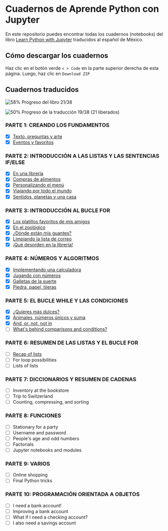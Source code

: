 # Cuadernos de Aprende Python con Jupyter

En este repositorio puedes encontrar todas los cuadernos (notebooks) del libro [Learn Python with Jupyter](https://learnpythonwithjupyter.com) traducidos al español de México. 

## Cómo descargar los cuadernos 
Haz clic en el botón verde `< > Code` en la parte superior derecha de esta página. Luego, haz clic en `Download ZIP`

## Cuadernos traducidos

![58%](https://progress-bar.dev/58) Progreso del libro 21/38 

![50%](https://progress-bar.dev/50) Progreso de la traducción 19/38 (21 liberados) 

### PARTE 1: CREANDO LOS FUNDAMENTOS
- [x] [Texto, preguntas y arte](01_string_input_print.ipynb)
- [x] [Eventos y favoritos](02_variables.ipynb)

### PARTE 2: INTRODUCCIÓN A LAS LISTAS Y LAS SENTENCIAS IF/ELSE
- [x] [En una librería](03_list_if_in_else.ipynb)
- [x] [Compras de alimentos](04_list_append_remove.ipynb)
- [x] [Personalizando el menú](05_list_index_pop_insert.ipynb)
- [x] [Viajando por todo el mundo](06_list_slicing.ipynb)
- [x] [Sentidos, planetas y una casa](07_list_slicing_use.ipynb)

### PARTE 3: INTRODUCCIÓN AL BUCLE FOR
- [x] [Los platillos favoritos de mis amigos](08_for_range.ipynb)
- [x] [En el zoológico](09_for_loop_if_equals.ipynb)
- [x] [¿Dónde están mis guantes?](10_for_search.ipynb)
- [x] [Limpiando la lista de correo](11_for_change_list.ipynb)
- [x] [¡Qué desorden en la librería!](12_for_create_list.ipynb)

### PARTE 4: NÚMEROS Y ALGORITMOS
- [x] [Implementando una calculadora](13_numbers.ipynb)
- [x] [Jugando con números](14_list_of_numbers.ipynb)
- [x] [Galletas de la suerte](15_random.ipynb)
- [x] [Piedra, papel, tijeras](16_intro_to_algos.ipynb)

### PARTE 5: EL BUCLE WHILE Y LAS CONDICIONES
- [x] [¿Quieres más dulces?](17_while_loop.ipynb)
- [x] [Animales, números únicos y suma](18_while_conditions.ipynb)
- [x] [And, or, not, not in](19_combining_conditions.ipynb)
- [ ] [What's behind comparisons and conditions?](20_booleans.ipynb)

### PARTE 6: RESUMEN DE LAS LISTAS Y EL BUCLE FOR
- [ ] [Recap of lists](21_list_recap.ipynb)
- [ ] For loop possibilities
- [ ] Lists of lists

### PARTE 7: DICCIONARIOS Y RESUMEN DE CADENAS
- [ ] Inventory at the bookstore
- [ ] Trip to Switzerland
- [ ] Counting, compressing, and sorting

### PARTE 8: FUNCIONES
- [ ] Stationary for a party
- [ ] Username and password
- [ ] People's age and odd numbers
- [ ] Factorials
- [ ] Jupyter notebooks and modules

### PARTE 9: VARIOS
- [ ] Online shopping
- [ ] Final Python tricks

### PARTE 10: PROGRAMACIÓN ORIENTADA A OBJETOS
- [ ] I need a bank account!
- [ ] Improving a bank account
- [ ] What if I need a checking account?
- [ ] I also need a savings account